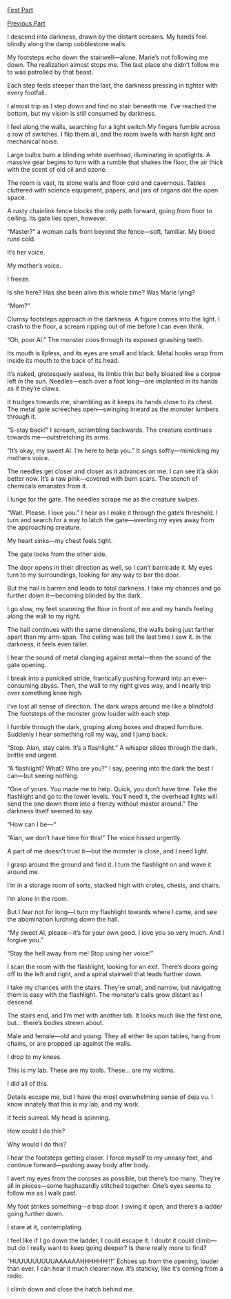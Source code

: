 [First Part](https://www.reddit.com/r/nosleep/s/WiSG4xiC0D)

[Previous Part](https://www.reddit.com/r/nosleep/s/5yv0Oh0TBO) 

I descend into darkness, drawn by the distant screams. My hands feel blindly along the damp cobblestone walls.

My footsteps echo down the stairwell—alone. Marie’s not following me down. The realization almost stops me. The last place she didn’t follow me to was patrolled by that beast.

Each step feels steeper than the last, the darkness pressing in tighter with every footfall.

I almost trip as I step down and find no stair beneath me. I’ve reached the bottom, but my vision is still consumed by darkness. 

I feel along the walls, searching for a light switch My fingers fumble across a row of switches. I flip them all, and the room swells with harsh light and mechanical noise.

Large bulbs burn a blinding white overhead, illuminating in spotlights. A massive gear begins to turn with a rumble that shakes the floor, the air thick with the scent of old oil and ozone.

The room is vast, its stone walls and floor cold and cavernous. Tables cluttered with science equipment, papers, and jars of organs dot the open space.

A rusty chainlink fence blocks the only path forward, going from floor to ceiling. Its gate lies open, however.

“Master?” a woman calls from beyond the fence—soft, familiar. My blood runs cold.

It’s her voice.

My mother’s voice.

I freeze. 

Is she here? Has she been alive this whole time? Was Marie lying?

“Mom?” 

Clumsy footsteps approach in the darkness. A figure comes into the light. I crash to the floor, a scream ripping out of me before I can even think.

“Oh, poor Al.” The monster coos through its exposed gnashing teeth.

Its mouth is lipless, and its eyes are small and black. Metal hooks wrap from inside its mouth to the back of its head. 

It’s naked, grotesquely sexless, its limbs thin but belly bloated like a corpse left in the sun. Needles—each over a foot long—are implanted in its hands as if they’re claws.

It trudges towards me, shambling as it keeps its hands close to its chest. The metal gate screeches open—swinging inward as the monster lumbers through it.

“S-stay back!” I scream, scrambling backwards. The creature continues towards me—outstretching its arms.

“It’s okay, my sweet Al. I’m here to help you.” It sings softly—mimicking my mothers voice.

The needles get closer and closer as it advances on me. I can see it’a skin better now. It’s a raw pink—covered with burn scars. The stench of chemicals emanates from it.

I lunge for the gate. The needles scrape me as the creature swipes.

“Wait. Please. I love you.” I hear as I make it through the gate’s threshold. I turn and search for a way to latch the gate—averting my eyes away from the approaching creature.

My heart sinks—my chest feels tight. 

The gate locks from the other side. 

The door opens in their direction as well, so I can’t barricade it. My eyes turn to my surroundings, looking for any way to bar the door. 

But the hall is barren and leads to total darkness. I take my chances and go further down it—becoming blinded by the dark.

I go slow, my feet scanning the floor in front of me and my hands feeling along the wall to my right. 

The hall continues with the same dimensions, the walls being just farther apart than my arm-span. The ceiling was tall the last time I saw it. In the darkness, it feels even taller.

I hear the sound of metal clanging against metal—then the sound of the gate opening. 

I break into a panicked stride, frantically pushing forward into an ever-consuming abyss. Then, the wall to my right gives way, and I nearly trip over something knee high.

I’ve lost all sense of direction. The dark wraps around me like a blindfold. The footsteps of the monster grow louder with each step.

I fumble through the dark, groping along boxes and draped furniture. Suddenly I hear something roll my way, and I jump back.

“Stop. Alan, stay calm. It’s a flashlight.” A whisper slides through the dark, brittle and urgent.

“A flashlight? What? Who are you?” I say, peering into the dark the best I can—but seeing nothing.

“One of yours. You made me to help. Quick, you don’t have time. Take the flashlight and go to the lower levels. You’ll need it, the overhead lights will send the one down there into a frenzy without master around.” The darkness itself seemed to say.

“How can I be—“

“Alan, we don’t have time for this!” The voice hissed urgently.

A part of me doesn’t trust it—but the monster is close, and I need light.

I grasp around the ground and find it. I turn the flashlight on and wave it around me.

I’m in a storage room of sorts, stacked high with crates, chests, and chairs. 

I’m alone in the room.

But I fear not for long—I turn my flashlight towards where I came, and see the abomination lurching down the hall.

“My sweet Al, please—it’s for your own good. I love you so very much. And I forgive you.”

“Stay the hell away from me! Stop using her voice!”

I scan the room with the flashlight, looking for an exit. There’s doors going off to the left and right, and a spiral stairwell that leads further down. 

I take my chances with the stairs. They’re small, and narrow, but navigating them is easy with the flashlight. The monster’s calls grow distant as I descend.

The stairs end, and I’m met with another lab. It looks much like the first one, but… there’s bodies strewn about.

Male and female—old and young. They all either lie upon tables, hang from chains, or are propped up against the walls.

I drop to my knees.

This is my lab. These are my tools. These… are my victims.

I did all of this.

Details escape me, but I have the most overwhelming sense of deja vu. I know innately that this is my lab, and my work.

It feels surreal. My head is spinning. 

How could I do this? 

Why would I do this?

I hear the footsteps getting closer. I force myself to my uneasy feet, and continue forward—pushing away body after body. 

I avert my eyes from the corpses as possible, but there’s too many. They’re all in pieces—some haphazardly stitched together. One’s eyes seems to follow me as I walk past.

My foot strikes something—a trap door. I swing it open, and there’s a ladder going further down. 

I stare at it, contemplating.

I feel like if I go down the ladder, I could escape it. I doubt it could climb—but do I really want to keep going deeper? Is there really more to find?

“HUUUUUUUUUAAAAAAHHHHHH!!!”  Echoes up from the opening, louder than ever. I can hear it much clearer now. It’s staticky, like it’s coming from a radio.

I climb down and close the hatch behind me.